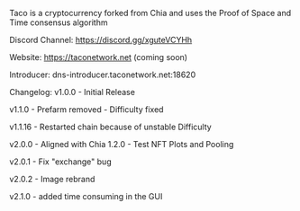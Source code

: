 Taco is a cryptocurrency forked from Chia and uses the Proof of Space and Time consensus algorithm

Discord Channel: https://discord.gg/xguteVCYHh

Website: https://taconetwork.net (coming soon)

Introducer: dns-introducer.taconetwork.net:18620

Changelog:
v1.0.0 - Initial Release

v1.1.0 - Prefarm removed
       - Difficulty fixed

v1.1.16 - Restarted chain because of unstable Difficulty

v2.0.0 - Aligned with Chia 1.2.0
       - Test NFT Plots and Pooling

v2.0.1 - Fix "exchange" bug

v2.0.2 - Image rebrand

v2.1.0 - added time consuming in the GUI
